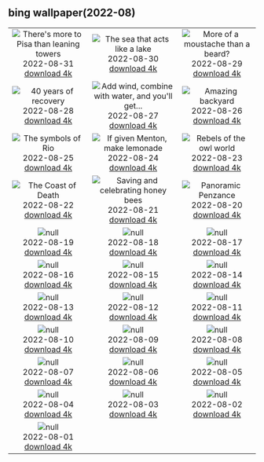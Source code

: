## bing wallpaper(2022-08)

|  |  |  |
| :----: | :----: | :----: |
| ![There's more to Pisa than leaning towers](https://cn.bing.com/th?id=OHR.Migliarino_EN-CN7937565699_UHD.jpg&pid=hp&w=384&h=216&rs=1&c=4) <br/>2022-08-31 [download 4k](https://cn.bing.com/th?id=OHR.Migliarino_EN-CN7937565699_UHD.jpg)| ![The sea that acts like a lake](https://cn.bing.com/th?id=OHR.EstoniaBaltic_EN-CN7818528664_UHD.jpg&pid=hp&w=384&h=216&rs=1&c=4) <br/>2022-08-30 [download 4k](https://cn.bing.com/th?id=OHR.EstoniaBaltic_EN-CN7818528664_UHD.jpg)| ![More of a moustache than a beard?](https://cn.bing.com/th?id=OHR.BeardedTit_EN-CN7723407611_UHD.jpg&pid=hp&w=384&h=216&rs=1&c=4) <br/>2022-08-29 [download 4k](https://cn.bing.com/th?id=OHR.BeardedTit_EN-CN7723407611_UHD.jpg)|
| ![40 years of recovery](https://cn.bing.com/th?id=OHR.MSHV_EN-CN7595337674_UHD.jpg&pid=hp&w=384&h=216&rs=1&c=4) <br/>2022-08-28 [download 4k](https://cn.bing.com/th?id=OHR.MSHV_EN-CN7595337674_UHD.jpg)| ![Add wind, combine with water, and you'll get...](https://cn.bing.com/th?id=OHR.PeljesacWind_EN-CN7455128300_UHD.jpg&pid=hp&w=384&h=216&rs=1&c=4) <br/>2022-08-27 [download 4k](https://cn.bing.com/th?id=OHR.PeljesacWind_EN-CN7455128300_UHD.jpg)| ![Amazing backyard](https://cn.bing.com/th?id=OHR.CascadesNP_EN-CN6510248357_UHD.jpg&pid=hp&w=384&h=216&rs=1&c=4) <br/>2022-08-26 [download 4k](https://cn.bing.com/th?id=OHR.CascadesNP_EN-CN6510248357_UHD.jpg)|
| ![The symbols of Rio](https://cn.bing.com/th?id=OHR.MarinaDaGloria_EN-CN6300391272_UHD.jpg&pid=hp&w=384&h=216&rs=1&c=4) <br/>2022-08-25 [download 4k](https://cn.bing.com/th?id=OHR.MarinaDaGloria_EN-CN6300391272_UHD.jpg)| ![If given Menton, make lemonade](https://cn.bing.com/th?id=OHR.MentonFrance_EN-CN6154136521_UHD.jpg&pid=hp&w=384&h=216&rs=1&c=4) <br/>2022-08-24 [download 4k](https://cn.bing.com/th?id=OHR.MentonFrance_EN-CN6154136521_UHD.jpg)| ![Rebels of the owl world](https://cn.bing.com/th?id=OHR.TenderMoment_EN-CN5694384592_UHD.jpg&pid=hp&w=384&h=216&rs=1&c=4) <br/>2022-08-23 [download 4k](https://cn.bing.com/th?id=OHR.TenderMoment_EN-CN5694384592_UHD.jpg)|
| ![The Coast of Death](https://cn.bing.com/th?id=OHR.CostadaMorte_EN-CN5531414579_UHD.jpg&pid=hp&w=384&h=216&rs=1&c=4) <br/>2022-08-22 [download 4k](https://cn.bing.com/th?id=OHR.CostadaMorte_EN-CN5531414579_UHD.jpg)| ![Saving and celebrating honey bees](https://cn.bing.com/th?id=OHR.BearProof_EN-CN5120023323_UHD.jpg&pid=hp&w=384&h=216&rs=1&c=4) <br/>2022-08-21 [download 4k](https://cn.bing.com/th?id=OHR.BearProof_EN-CN5120023323_UHD.jpg)| ![Panoramic Penzance](https://cn.bing.com/th?id=OHR.PenzancePool_EN-CN9090656790_UHD.jpg&pid=hp&w=384&h=216&rs=1&c=4) <br/>2022-08-20 [download 4k](https://cn.bing.com/th?id=OHR.PenzancePool_EN-CN9090656790_UHD.jpg)|
| ![null](https://cn.bing.com/th?id=OHR.SourHerring_EN-US2672490827_UHD.jpg&pid=hp&w=384&h=216&rs=1&c=4) <br/>2022-08-19 [download 4k](https://cn.bing.com/th?id=OHR.SourHerring_EN-US2672490827_UHD.jpg)| ![null](https://cn.bing.com/th?id=OHR.AquarioNatural_EN-US2602910599_UHD.jpg&pid=hp&w=384&h=216&rs=1&c=4) <br/>2022-08-18 [download 4k](https://cn.bing.com/th?id=OHR.AquarioNatural_EN-US2602910599_UHD.jpg)| ![null](https://cn.bing.com/th?id=OHR.GreatWhiteRoller_EN-US2453743631_UHD.jpg&pid=hp&w=384&h=216&rs=1&c=4) <br/>2022-08-17 [download 4k](https://cn.bing.com/th?id=OHR.GreatWhiteRoller_EN-US2453743631_UHD.jpg)|
| ![null](https://cn.bing.com/th?id=OHR.ChittorgarhFort_EN-US2246278299_UHD.jpg&pid=hp&w=384&h=216&rs=1&c=4) <br/>2022-08-16 [download 4k](https://cn.bing.com/th?id=OHR.ChittorgarhFort_EN-US2246278299_UHD.jpg)| ![null](https://cn.bing.com/th?id=OHR.PantherChameleon_EN-US2150362477_UHD.jpg&pid=hp&w=384&h=216&rs=1&c=4) <br/>2022-08-15 [download 4k](https://cn.bing.com/th?id=OHR.PantherChameleon_EN-US2150362477_UHD.jpg)| ![null](https://cn.bing.com/th?id=OHR.BoundaryWaters_EN-US1592534087_UHD.jpg&pid=hp&w=384&h=216&rs=1&c=4) <br/>2022-08-14 [download 4k](https://cn.bing.com/th?id=OHR.BoundaryWaters_EN-US1592534087_UHD.jpg)|
| ![null](https://cn.bing.com/th?id=OHR.AmboseliElephants_EN-US1510486473_UHD.jpg&pid=hp&w=384&h=216&rs=1&c=4) <br/>2022-08-13 [download 4k](https://cn.bing.com/th?id=OHR.AmboseliElephants_EN-US1510486473_UHD.jpg)| ![null](https://cn.bing.com/th?id=OHR.MtTsubakuro_EN-US2985513957_UHD.jpg&pid=hp&w=384&h=216&rs=1&c=4) <br/>2022-08-12 [download 4k](https://cn.bing.com/th?id=OHR.MtTsubakuro_EN-US2985513957_UHD.jpg)| ![null](https://cn.bing.com/th?id=OHR.AnniversaryJTNP_EN-US2914674933_UHD.jpg&pid=hp&w=384&h=216&rs=1&c=4) <br/>2022-08-11 [download 4k](https://cn.bing.com/th?id=OHR.AnniversaryJTNP_EN-US2914674933_UHD.jpg)|
| ![null](https://cn.bing.com/th?id=OHR.CuevaManos_EN-US2810052050_UHD.jpg&pid=hp&w=384&h=216&rs=1&c=4) <br/>2022-08-10 [download 4k](https://cn.bing.com/th?id=OHR.CuevaManos_EN-US2810052050_UHD.jpg)| ![null](https://cn.bing.com/th?id=OHR.EsPantaleu_EN-US2555315913_UHD.jpg&pid=hp&w=384&h=216&rs=1&c=4) <br/>2022-08-09 [download 4k](https://cn.bing.com/th?id=OHR.EsPantaleu_EN-US2555315913_UHD.jpg)| ![null](https://cn.bing.com/th?id=OHR.SpringPoint_EN-US2439443308_UHD.jpg&pid=hp&w=384&h=216&rs=1&c=4) <br/>2022-08-08 [download 4k](https://cn.bing.com/th?id=OHR.SpringPoint_EN-US2439443308_UHD.jpg)|
| ![null](https://cn.bing.com/th?id=OHR.SFSaltFlats_EN-US2301713772_UHD.jpg&pid=hp&w=384&h=216&rs=1&c=4) <br/>2022-08-07 [download 4k](https://cn.bing.com/th?id=OHR.SFSaltFlats_EN-US2301713772_UHD.jpg)| ![null](https://cn.bing.com/th?id=OHR.MilitaryTattoo_EN-US2404986711_UHD.jpg&pid=hp&w=384&h=216&rs=1&c=4) <br/>2022-08-06 [download 4k](https://cn.bing.com/th?id=OHR.MilitaryTattoo_EN-US2404986711_UHD.jpg)| ![null](https://cn.bing.com/th?id=OHR.BangladeshWaterLilies_EN-US1994505786_UHD.jpg&pid=hp&w=384&h=216&rs=1&c=4) <br/>2022-08-05 [download 4k](https://cn.bing.com/th?id=OHR.BangladeshWaterLilies_EN-US1994505786_UHD.jpg)|
| ![null](https://cn.bing.com/th?id=OHR.RedneckedGrebe_EN-US1190259802_UHD.jpg&pid=hp&w=384&h=216&rs=1&c=4) <br/>2022-08-04 [download 4k](https://cn.bing.com/th?id=OHR.RedneckedGrebe_EN-US1190259802_UHD.jpg)| ![null](https://cn.bing.com/th?id=OHR.HickmanBridge_EN-US1087333208_UHD.jpg&pid=hp&w=384&h=216&rs=1&c=4) <br/>2022-08-03 [download 4k](https://cn.bing.com/th?id=OHR.HickmanBridge_EN-US1087333208_UHD.jpg)| ![null](https://cn.bing.com/th?id=OHR.LavaTube_EN-US0984183891_UHD.jpg&pid=hp&w=384&h=216&rs=1&c=4) <br/>2022-08-02 [download 4k](https://cn.bing.com/th?id=OHR.LavaTube_EN-US0984183891_UHD.jpg)|
| ![null](https://cn.bing.com/th?id=OHR.NoctilucentClouds_EN-US0838966037_UHD.jpg&pid=hp&w=384&h=216&rs=1&c=4) <br/>2022-08-01 [download 4k](https://cn.bing.com/th?id=OHR.NoctilucentClouds_EN-US0838966037_UHD.jpg)|
